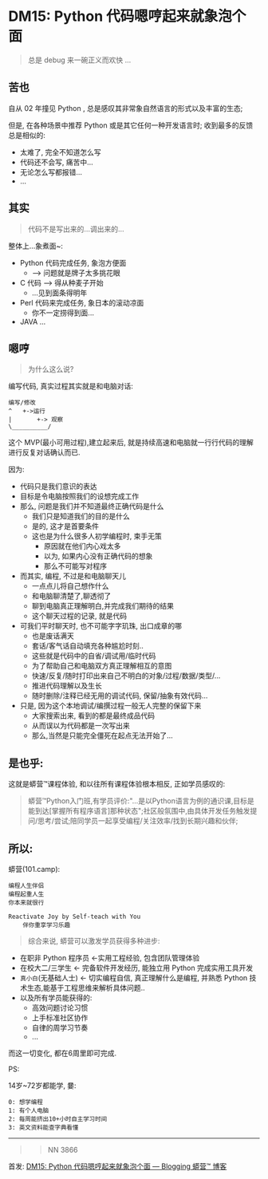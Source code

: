# DM15: Python 代码嗯哼起来就象泡个面
> 总是 debug 来一碗正义而欢快 ...

## 苦也

自从 02 年撞见 Python , 总是感叹其非常象自然语言的形式以及丰富的生态;

但是, 在各种场景中推荐 Python 或是其它任何一种开发语言时;
收到最多的反馈总是相似的:

- 太难了, 完全不知道怎么写
- 代码还不会写, 痛苦中...
- 无论怎么写都报错...
- ...


## 其实
> 代码不是写出来的…调出来的… 


整体上...象煮面~:

- Python 代码完成任务, 象泡方便面
    +  --> 问题就是牌子太多挑花眼 
- C 代码 --> 得从种麦子开始
    + …见到面条得明年
- Perl 代码来完成任务, 象日本的滚动凉面
    + 你不一定捞得到面...
- JAVA ...




## 嗯哼
> 为什么这么说?

编写代码, 真实过程其实就是和电脑对话:

    编写/修改
    ^   +->运行
    |       +-> 观察
    \__________/


这个 MVP(最小可用过程),建立起来后,
就是持续高速和电脑就一行行代码的理解进行反复对话确认而已.

因为:

- 代码只是我们意识的表达
- 目标是令电脑按照我们的设想完成工作
- 那么, 问题是我们并不知道最终正确代码是什么
    + 我们只是知道我们的目的是什么
    + 是的, 这才是首要条件
    + 这也是为什么很多人初学编程时, 束手无策
        * 原因就在他们内心戏太多
        * 以为, 如果内心没有正确代码的想象
        * 那么不可能写对程序
- 而其实, 编程, 不过是和电脑聊天儿
    + 一点点儿将自己想作什么
    + 和电脑聊清楚了,聊透彻了
    + 聊到电脑真正理解明白,并完成我们期待的结果
    + 这个聊天过程的记录, 就是代码
- 可我们平时聊天时, 也不可能字字玑珠, 出口成章的哪
    + 也是废话满天
    + 套话/客气话自动填充各种尴尬时刻..
    + 这些就是代码中的自省/调试用/临时代码
    + 为了帮助自己和电脑双方真正理解相互的意图
    + 快速/反复/随时打印出来自己不明白的对象/过程/数据/类型/...
    + 推进代码理解以及生长
    + 随时删除/注释已经无用的调试代码, 保留/抽象有效代码...
- 只是, 因为这个本地调试/编撰过程一般无人完整的保留下来
    + 大家搜索出来, 看到的都是最终成品代码
    + 从而误以为代码都是一次写出来
    + 那么,当然是只能完全僵死在起点无法开始了...



## 是也乎:
这就是蟒营™课程体验, 和以往所有课程体验根本相反, 正如学员感叹的:

> 蟒营™Python入门班,有学员评价:"…是以Python语言为例的通识课,目标是能到达[掌握所有程序语言]那种状态";社区般氛围中,由具体开发任务触发提问/思考/尝试;陪同学员一起享受编程/关注效率/找到长期兴趣和伙伴;


## 所以:

蟒营(101.camp): 

    编程人生伴侣
    编程起重人生
    你本来就很行
    
    Reactivate Joy by Self-teach with You
        伴你重享学习乐趣


> 综合来说, 蟒营可以激发学员获得多种进步:

- 在职非 Python 程序员 <-实用工程经验, 包含团队管理体验
- 在校大二/三学生 <-  完备软件开发经历, 能独立用 Python 完成实用工具开发
- `真小白`(无基础人士) <- 切实编程自信, 真正理解什么是编程, 并熟悉 Python 技术生态,能基于工程思维来解析具体问题..
- 以及所有学员能获得的:
    + 高效问题讨论习惯
    + 上手标准社区协作
    + 自律的周学习节奏
    + ...

而这一切变化, 都在6周里即可完成.

PS:

14岁~72岁都能学, 嘦:

    0: 想学编程
    1: 有个人电脑
    2: 每周能挤出10+小时自主学习时间
    3: 英文资料能查字典看懂



------------

>> NN 3866

首发: [DM15: Python 代码嗯哼起来就象泡个面 — Blogging 蟒营™ 博客](https://blog.101.camp/DM/191219-DM15-IMHO-instant-noodles/)

